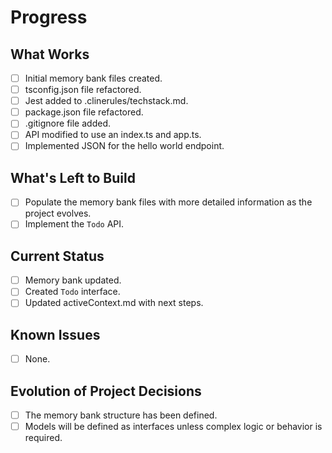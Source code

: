 # Progress

## What Works

- [ ] Initial memory bank files created.
- [ ] tsconfig.json file refactored.
- [ ] Jest added to .clinerules/techstack.md.
- [ ] package.json file refactored.
- [ ] .gitignore file added.
- [ ] API modified to use an index.ts and app.ts.
- [ ] Implemented JSON for the hello world endpoint.

## What's Left to Build

- [ ] Populate the memory bank files with more detailed information as the project evolves.
- [ ] Implement the `Todo` API.

## Current Status

- [ ] Memory bank updated.
- [ ] Created `Todo` interface.
- [ ] Updated activeContext.md with next steps.

## Known Issues

- [ ] None.

## Evolution of Project Decisions

- [ ] The memory bank structure has been defined.
- [ ] Models will be defined as interfaces unless complex logic or behavior is required.
